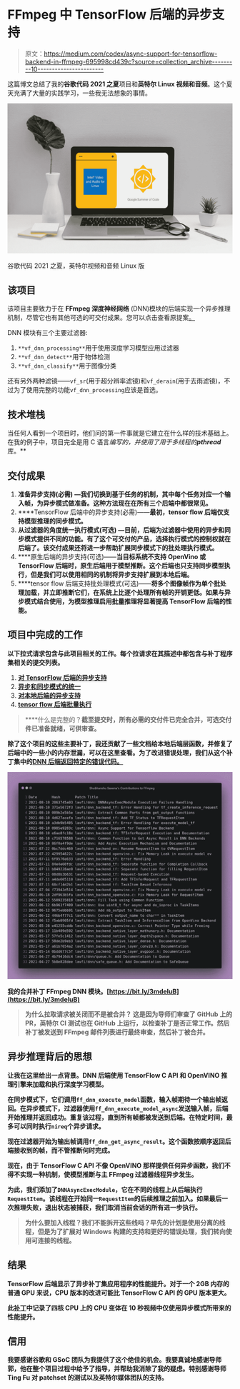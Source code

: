 # FFmpeg 中 TensorFlow 后端的异步支持

> 原文：<https://medium.com/codex/async-support-for-tensorflow-backend-in-ffmpeg-695998cd439c?source=collection_archive---------10----------------------->

这篇博文总结了我的**谷歌代码 2021 之夏**项目和**英特尔 Linux 视频和音频**。这个夏天充满了大量的实践学习，一些我无法想象的事情。

![](img/dff54d78450a4e4f27301bd67356562a.png)

谷歌代码 2021 之夏，英特尔视频和音频 Linux 版

## 该项目

该项目主要致力于在 **FFmpeg 深度神经网络** (DNN)模块的后端实现一个异步推理机制，尽管它也有其他可选的可交付成果。您可以点击查看原提案[。](https://docs.google.com/document/d/1J79_Id4XDYfMSJh94q11kHm1SjewYoLAOEX15uwNkhU/edit?usp=sharing)

DNN 模块有三个主要过滤器:

1.  `**vf_dnn_processing**`用于使用深度学习模型应用过滤器
2.  `**vf_dnn_detect**`用于物体检测
3.  `**vf_dnn_classify**`用于图像分类

还有另外两种滤镜——`vf_sr`(用于超分辨率滤镜)和`vf_derain`(用于去雨滤镜)，不过为了使用完整的功能`vf_dnn_processing`应该是首选。

## 技术堆栈

当任何人看到一个项目时，他们问的第一件事就是它建立在什么样的技术基础上。在我的例子中，项目完全是用 C 语言*编写的，并使用了用于多线程的****pthread***库。**

## ****交付成果****

1.  ****准备异步支持(必需)** —我们切换到基于任务的机制，其中每个任务对应一个输入帧，为异步模式做准备。这种方法现在在所有三个后端中都很常见。**
2.  ****TensorFlow 后端中的异步支持(必需)——**最初，tensor flow 后端仅支持模型推理的同步模式。**
3.  ****从过滤器的角度统一执行模式(可选)** —目前，后端为过滤器中使用的异步和同步模式提供不同的功能。有了这个可交付的产品，选择执行模式的控制权就在后端了。该交付成果还将进一步帮助扩展同步模式下的批处理执行模式。**
4.  ****原生后端的异步支持(可选)——**当目标系统不支持 OpenVino 或 TensorFlow 后端时，原生后端用于模型推断。这个后端也只支持同步模型执行，但是我们可以使用相同的机制将异步支持扩展到本地后端。**
5.  ****tensor flow 后端支持批处理模式(可选)——**将多个图像帧作为单个批处理加载，并立即推断它们，在系统上比逐个处理所有帧的开销更低。如果与异步模式结合使用，为模型推理启用批量推理将显著提高 TensorFlow 后端的性能。**

## **项目中完成的工作**

**以下拉式请求包含与此项目相关的工作。每个拉请求在其描述中都包含与补丁程序集相关的提交列表。**

1.  **[对 TensorFlow 后端的异步支持](https://github.com/intel-media-ci/ffmpeg/pull/407)**
2.  **[异步和同步模式的统一](https://github.com/intel-media-ci/ffmpeg/pull/423)**
3.  **[对本地后端的异步支持](https://github.com/intel-media-ci/ffmpeg/pull/425)**
4.  **[tensor flow 后端批量执行](https://github.com/intel-media-ci/ffmpeg/pull/427)**

> ****什么是完整的？**截至提交时，所有必需的交付件已完全合并，可选交付件已准备就绪，可供审查。**

**除了这个项目的这些主要补丁，我还贡献了一些文档给本地后端层函数，并修复了后端中的一些小的内存泄漏，可以在这里查看。为了改进错误处理，我们从这个补丁集中的[DNN 后端返回特定的错误代码。](https://github.com/intel-media-ci/ffmpeg/pull/438)**

**![](img/5380d30ccdec77c4235e5f2e25b875fa.png)**

**我的合并补丁 FFmpeg DNN 模块。[https://bit.ly/3mdeluB](https://bit.ly/3mdeluB)**

> ****为什么拉取请求被关闭而不是被合并？**
> 这是因为导师们审查了 GitHub 上的 PR，英特尔 CI 测试也在 GitHub 上运行，以检查补丁是否正常工作。然后补丁被发送到 FFmpeg 邮件列表进行最终审查，然后补丁被合并。**

## **异步推理背后的思想**

**让我在这里给出一点背景。DNN 后端使用 TensorFlow C API 和 OpenVINO 推理引擎来加载和执行深度学习模型。**

**在同步模式下，它们调用`ff_dnn_execute_model`函数，输入帧期待一个输出帧返回。在异步模式下，过滤器使用`ff_dnn_execute_model_async`发送输入帧，后端开始推理并返回成功。重复该过程，直到所有帧都被发送到后端。在特定时间，最多可以同时执行`nireq`个异步请求。**

**现在过滤器开始为输出帧调用`ff_dnn_get_async_result`。这个函数按顺序返回后端接收到的帧，而不管推断何时完成。**

**现在，由于 TensorFlow C API 不像 OpenVINO 那样提供任何异步函数，我们不得不实现一种机制，使模型推断与主 FFmpeg 过滤器线程异步发生。**

**为此，我们添加了`DNNAsyncExecModule`，它在不同的线程上从后端执行`RequestItem`。该线程在开始同一`RequestItem`的后续推理之前加入。如果最后一次推理失败，退出状态被捕获，我们取消当前会话的所有进一步执行。**

> ****为什么要加入线程？我们不能拆开这些线吗？早先的计划是使用分离的线程，但是为了扩展对 Windows 构建的支持和更好的错误处理，我们转向使用可连接的线程。****

## **结果**

**TensorFlow 后端显示了异步补丁集应用程序的性能提升。对于一个 2GB 内存的普通 GPU 来说，CPU 版本的改进可能比 TensorFlow C API 的 GPU 版本更大。**

**此[补丁](https://git.ffmpeg.org/gitweb/ffmpeg.git/commit/0985e9283ca2fe85dd0744f97c869bf24fbf14b5)中记录了四核 CPU 上的 CPU 变体在 10 秒视频中仅使用异步模式所带来的性能提升。**

## **信用**

**我要感谢谷歌和 GSoC 团队为我提供了这个绝佳的机会。我要真诚地感谢导师郭，他在整个项目过程中给予了指导，并帮助我消除了我的疑虑。特别感谢导师 Ting Fu 对 patchset 的测试以及英特尔媒体团队的支持。**